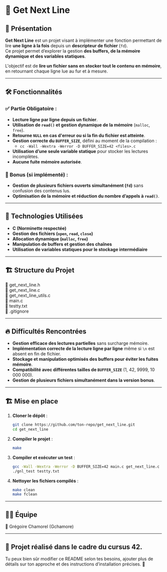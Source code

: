 # 📄 Get Next Line

## 📝 Présentation

**Get Next Line** est un projet visant à implémenter une fonction permettant de lire **une ligne à la fois** depuis un **descripteur de fichier** (`fd`).  
Ce projet permet d’explorer la gestion **des buffers, de la mémoire dynamique et des variables statiques**.

L'objectif est de **lire un fichier sans en stocker tout le contenu en mémoire**, en retournant chaque ligne lue au fur et à mesure.

---

## 🛠️ Fonctionnalités

### ✅ Partie Obligatoire :
- **Lecture ligne par ligne depuis un fichier**.
- **Utilisation de `read()` et gestion dynamique de la mémoire** (`malloc`, `free`).
- **Retourne `NULL` en cas d'erreur ou si la fin du fichier est atteinte**.
- **Gestion correcte du `BUFFER_SIZE`**, défini au moment de la compilation :
  - `cc -Wall -Wextra -Werror -D BUFFER_SIZE=42 <files>.c`
- **Utilisation d’une seule variable statique** pour stocker les lectures incomplètes.
- **Aucune fuite mémoire autorisée**.

### 🎯 Bonus (si implémenté) :
- **Gestion de plusieurs fichiers ouverts simultanément (`fd`)** sans confusion des contenus lus.
- **Optimisation de la mémoire et réduction du nombre d’appels à `read()`**.

---

## 📌 Technologies Utilisées

- **C (Norminette respectée)**
- **Gestion des fichiers (`open`, `read`, `close`)**
- **Allocation dynamique (`malloc`, `free`)**
- **Manipulation de buffers et gestion des chaînes**
- **Utilisation de variables statiques pour le stockage intermédiaire**

---

## 🏗️ Structure du Projet

📜 get_next_line.h  
📜 get_next_line.c  
📜 get_next_line_utils.c  
📜 main.c  
📜 testty.txt  
📜 .gitignore  

---

## 🔥 Difficultés Rencontrées

- **Gestion efficace des lectures partielles** sans surcharge mémoire.  
- **Implémentation correcte de la lecture ligne par ligne** même si `\n` est absent en fin de fichier.  
- **Stockage et manipulation optimisés des buffers pour éviter les fuites mémoire**.  
- **Compatibilité avec différentes tailles de `BUFFER_SIZE`** (1, 42, 9999, 10 000 000).  
- **Gestion de plusieurs fichiers simultanément dans la version bonus**.  

---

## 🏗️ Mise en place

1. **Cloner le dépôt** :  
   ```bash
   git clone https://github.com/ton-repo/get_next_line.git
   cd get_next_line

2. **Compiler le projet** :
   ```bash
   make
3. **Compiler et exécuter un test** :
   ```bash
   gcc -Wall -Wextra -Werror -D BUFFER_SIZE=42 main.c get_next_line.c get_next_line_utils.c -o gnl_test
   ./gnl_test testty.txt
4. **Nettoyer les fichiers compilés** :
   ```bash
   make clean
   make fclean

---

## 👨‍💻 Équipe  

👤 Grégoire Chamorel (Gchamore)  

---

## 📜 Projet réalisé dans le cadre du cursus 42.  

Tu peux bien sûr modifier ce README selon tes besoins, ajouter plus de détails sur ton approche et des instructions d’installation précises. 🚀  
